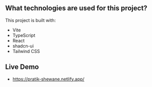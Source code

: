 ## What technologies are used for this project?

This project is built with:

- Vite
- TypeScript
- React
- shadcn-ui
- Tailwind CSS

## Live Demo 
- https://pratik-shewane.netlify.app/
